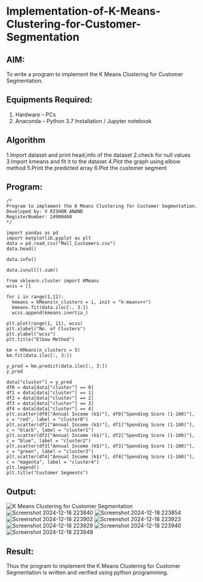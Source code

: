 # Implementation-of-K-Means-Clustering-for-Customer-Segmentation

## AIM:
To write a program to implement the K Means Clustering for Customer Segmentation.

## Equipments Required:
1. Hardware – PCs
2. Anaconda – Python 3.7 Installation / Jupyter notebook

## Algorithm
1.Import dataset and print head,info of the dataset
2.check for null values
3.Import kmeans and fit it to the dataset
4.Plot the graph using elbow method
5.Print the predicted array
6.Plot the customer segment 

## Program:
```
/*
Program to implement the K Means Clustering for Customer Segmentation.
Developed by: V RISHON ANAND
RegisterNumber: 24900460 
*/
```
```
import pandas as pd
import matplotlib.pyplot as plt
data = pd.read_csv("Mall_Customers.csv")
data.head()

data.info()

data.isnull().sum()

from sklearn.cluster import KMeans
wcss = []

for i in range(1,11):
  kmeans = KMeans(n_clusters = i, init = "k-means++")
  kmeans.fit(data.iloc[:, 3:])
  wcss.append(kmeans.inertia_)
  
plt.plot(range(1, 11), wcss)
plt.xlabel("No. of Clusters")
plt.ylabel("wcss")
plt.title("Elbow Method")

km = KMeans(n_clusters = 5)
km.fit(data.iloc[:, 3:])

y_pred = km.predict(data.iloc[:, 3:])
y_pred

data["cluster"] = y_pred
df0 = data[data["cluster"] == 0]
df1 = data[data["cluster"] == 1]
df2 = data[data["cluster"] == 2]
df3 = data[data["cluster"] == 3]
df4 = data[data["cluster"] == 4]
plt.scatter(df0["Annual Income (k$)"], df0["Spending Score (1-100)"], c = "red", label = "cluster0")
plt.scatter(df1["Annual Income (k$)"], df1["Spending Score (1-100)"], c = "black", label = "cluster1")
plt.scatter(df2["Annual Income (k$)"], df2["Spending Score (1-100)"], c = "blue", label = "cluster2")
plt.scatter(df3["Annual Income (k$)"], df3["Spending Score (1-100)"], c = "green", label = "cluster3")
plt.scatter(df4["Annual Income (k$)"], df4["Spending Score (1-100)"], c = "magenta", label = "cluster4")
plt.legend()
plt.title("Customer Segments")
```
## Output:
![K Means Clustering for Customer Segmentation](sam.png)
![Screenshot 2024-12-18 223840](https://github.com/user-attachments/assets/e7f73812-7c6a-403b-8680-b0a17f869079)
![Screenshot 2024-12-18 223854](https://github.com/user-attachments/assets/3d5c2458-e342-47e1-82f2-46d5eb1d361d)
![Screenshot 2024-12-18 223902](https://github.com/user-attachments/assets/a1167f12-55df-4694-abad-49a00faeabea)
![Screenshot 2024-12-18 223923](https://github.com/user-attachments/assets/0f9b7ab0-0f05-4df0-8f1b-d1b32639bd2d)
![Screenshot 2024-12-18 223929](https://github.com/user-attachments/assets/4a312a5d-5a4a-42dd-a724-313e2142453c)
![Screenshot 2024-12-18 223940](https://github.com/user-attachments/assets/139f2216-a36d-4148-bbbe-c137c580783a)
![Screenshot 2024-12-18 223948](https://github.com/user-attachments/assets/9d7956cd-b33c-46b8-b7f0-e7f7516d40b7)


## Result:
Thus the program to implement the K Means Clustering for Customer Segmentation is written and verified using python programming.
